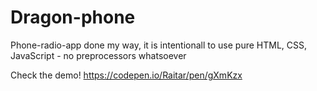 # Dragon-phone

Phone-radio-app done my way, it is intentionall to use pure HTML, CSS, JavaScript - no preprocessors whatsoever

Check the demo! https://codepen.io/Raitar/pen/gXmKzx
